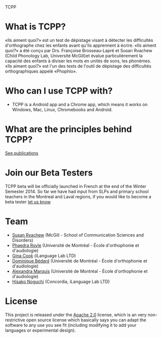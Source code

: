 TCPP 

# What is TCPP?
«Ils aiment quoi?» est un test de dépistage visant à détecter les difficultés d'orthographe chez les enfants avant qu'ils apprennent à écrire. «Ils aiment quoi?» a été conçu par Drs. Françoise Brosseau-Lapré et Susan Rvachew (Child Phonology Lab, Université McGill)et évalue particulièrement la capacité des enfants à diviser les mots en unités de sons, les phonèmes. «Ils aiment quoi?» est l'un des tests de l'outil de dépistage des difficultés orthographiques appelé «Phophlo».

# Who can I use TCPP with?
* TCPP is a Android app and a Chrome app, which means it works on Windows, Mac, Linux, Chromebooks and Android.

# What are the principles behind TCPP?

[See publications](http://www.medicine.mcgill.ca/srvachew/)

# Join our Beta Testers

TCPP beta will be officially launched in French at the end of the Winter Semester 2014. So far we have had input from SLPs and primary school teachers in the Montreal and Laval regions, if you would like to become a beta tester [let us know](https://docs.google.com/forms/d/1NkI_D4bUzkixrg3ClvDkdVwM8iaCc-SdJ0IG8Z6YTqU/viewform?) 

# Team
* [Susan Rvachew](http://www.medicine.mcgill.ca/srvachew/) (McGill - School of Communication Sciences and Disorders)
* [Phaedra Royle](http://www.crblm.ca/members/phaedra_royle) (Université de Montréal - École d'orthophonie et d'audiologie)
* [Gina Cook](http://ilanguage.ca/) (iLanguage Lab LTD)
* [Dominique Bédard](https://github.com/DominiqueBedard) (Université de Montréal - École d'orthophonie et d'audiologie)
* [Alexandra Marquis](https://twitter.com/AlxMarquis) (Université de Montréal - École d'orthophonie et d'audiologie)
* [Hisako Noguchi](http://ilanguage.ca/) (Concordia, iLanguage Lab LTD)

# License 

This project is released under the [Apache 2.0](http://www.apache.org/licenses/LICENSE-2.0.html) license, which is an very non-restrictive open source license which basically says you can adapt the software to any use you see fit (including modifying it to add your languages or experimental design).

